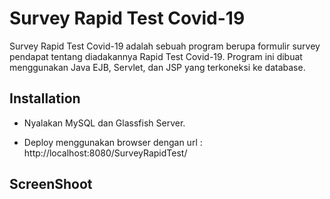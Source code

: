 # Survey Rapid Test Covid-19

Survey Rapid Test Covid-19 adalah sebuah program berupa formulir survey pendapat tentang diadakannya Rapid Test Covid-19. Program ini dibuat menggunakan Java EJB, Servlet, dan JSP yang terkoneksi ke database.

## Installation


- Nyalakan MySQL dan Glassfish Server.

- Deploy menggunakan browser dengan url : http://localhost:8080/SurveyRapidTest/

## ScreenShoot


